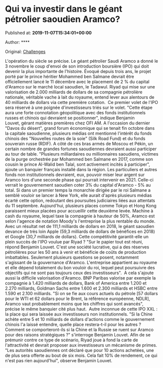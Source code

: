 
# Qui va investir dans le géant pétrolier saoudien Aramco?

Published at: **2019-11-07T15:34:01+00:00**

Author: ****

Original: [Challenges](https://www.challenges.fr/finance-et-marche/marches-financiers/qui-va-pouvoir-investir-dans-le-geant-petrolier-saoudien-aramco_683634)

L'opération du siècle se précise. Le géant pétrolier Saudi Aramco a donné le 3 novembre le coup d'envoi de son introduction boursière (IPO) qui doit devenir la plus importante de l'histoire. Évoqué depuis trois ans, le projet porté par le prince héritier Mohammed ben Salmane devrait être officiellement lancé le 11 décembre avec le placement de 2 % du capital d'Aramco sur le marché local saoudien, le Tadawul. Riyad qui mise sur une valorisation de 2.000 milliards de dollars de sa compagnie pétrolière nationale, véritable vache à lait du royaume, entend lever aux alentours de 40 milliards de dollars via cette première cotation. 
Ce premier volet de l'IPO sera réservé à une poignée d'investisseurs triés sur le volet. "Cette étape aura une forte connotation géopolitique avec des fonds institutionnels russes et chinois qui devraient se positionner", indique Benjamin Louvet, gérant matières premières chez OFI AM. A l'occasion du dernier "Davos du désert", grand forum économique qui se tenait fin octobre dans la capitale saoudienne, plusieurs médias ont mentionné l'intérêt du fonds chinois des "Nouvelles routes de la soie" (Silk Road Fund) et du fonds souverain russe (RDIF). A côté de ces bras armés de Moscou et Pékin, un certain nombre de grandes fortunes saoudiennes devraient aussi participer au tour de table. "Plusieurs milliardaires ou millionnaires saoudiens, victimes de la purge orchestrée par Mohammed ben Salmane en 2017, comme son cousin le prince Al-Walid ben Talal, sont activement incités à participer", ajoute un banquier français installé dans la région.
Les particuliers et autres fonds non institutionnels devraient, eux, pouvoir miser leur argent sur Aramco lors d'une seconde phase qui pourrait intervenir en 2021. Celle-ci verrait le gouvernement saoudien coter 3% du capital d'Aramco - 5% au total. Si dans un premier temps la monarchie dirigée par le roi Salmane a semblé vouloir se lancer à New York, elle aurait d'après plusieurs médias écarté cette option, redoutant des poursuites judiciaires liées aux attentats du 11 septembre. Aujourd'hui, plusieurs places comme Tokyo et Hong Kong paraissent mieux placées pour accueillir cette deuxième levée.
Machine à cash du royaume, lequel taxe la compagnie à hauteur de 50%, Aramco est selon l'agence de notation Moody's l'entreprise la plus rentable du monde. Avec un résultat net de 111,1 milliards de dollars en 2018, le géant saoudien devance de très loin Apple (59,3 milliards de dollars de bénéfices en 2018) et Google (30,7 milliards de dollars). Cette compétitivité garantit-elle un plein succès de l'IPO voulue par Riyad ? "Sur le papier tout est réuni, répond Benjamin Louvet. C'est une société lucrative, qui a des réserves pétrolières pour les 50 ans à venir et bénéficie de coûts de production imbattables. Seulement plusieurs questions se posent, notamment s'agissant de la gouvernance d'Aramco. L'entreprise appartient au royaume et elle dépend totalement du bon vouloir du roi, lequel peut poursuivre des objectifs qui ne sont pas toujours ceux des investisseurs". 
A cela s'ajoute aussi la difficile valorisation d'Aramco. BNP Paribas valorise par exemple la compagnie à 1.420 milliards de dollars, Bank of America entre 1.200 et 2.270 milliards, Goldman Sachs entre 1.600 et 2.300 milliards et HSBC entre 1.590 et 2.100 milliards. "Si on se fie aux cours actuels du pétrole [57 dollars pour le WTI et 62 dollars pour le Brent, la référence européenne, NDLR], Aramco vaut probablement moins que les chiffres qui sont avancés", précise le même banquier cité plus haut. 
Autre inconnue de cette IPO XXL : la place qui sera laissée aux investisseurs non institutionnels. "Si la Chine achète entre 5 et 10 milliards de dollars d'actions comme le gouvernement chinois l'a laissé entendre, quelle place restera-t-il pour les autres ? Comment se comporteront-ils si la Chine et la Russie se ruent sur Aramco pour des raisons stratégiques ?" s'interroge Benjamin Louvet. Afin de se prémunir contre ce type de scénario, Riyad joue à fond la carte de l'attractivité et devrait proposer aux investisseurs un mécanisme de primes. "Les autorités saoudiennes ont déclaré que pour 10 actions achetées, une de plus sera offerte au bout de six mois. Cela fait 10% de rendement, ce qui n'est pas rien aujourd'hui", observe Benjamin Louvet.
 

